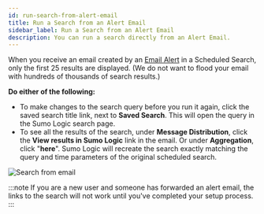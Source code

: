 ```yaml
---
id: run-search-from-alert-email
title: Run a Search from an Alert Email
sidebar_label: Run a Search from an Alert Email
description: You can run a search directly from an Alert Email.
---
```


When you receive an email created by an [Email Alert](create-email-alert.md)  in a Scheduled Search, only the first 25 results are displayed. (We do not want to flood your email with hundreds of thousands of search results.)

**Do either of the following:**

* To make changes to the search query before you run it again, click the saved search title link, next to **Saved Search**. This will open the query in the Sumo Logic search page. 
* To see all the results of the search, under **Message Distribution**, click the **View results in Sumo Logic** link in the email. Or under **Aggregation**, click "**here**". Sumo Logic will recreate the search exactly matching the query and time parameters of the original scheduled search.

![Search from email](/img/alerts/search_from_email_new.png)

:::note
If you are a new user and someone has forwarded an alert email, the links to the search will not work until you've completed your setup process.
:::
